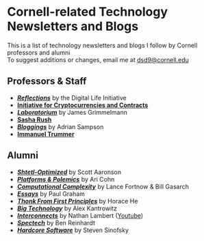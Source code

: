 # Cornell-related Technology Newsletters and Blogs

This is a list of technology newsletters and blogs I follow by Cornell professors and alumni<br>To suggest additions or changes, email me at [dsd9@cornell.edu](mailto:dsd9@cornell.edu)

## Professors & Staff
* [**_Reflections_**](https://www.dli.tech.cornell.edu/blog) by the Digital Life Initiative
* [**Initiative for Cryptocurrencies and Contracts**](https://www.youtube.com/@ic3initiativeforcryptocurr114)
* [**_Laboratorium_**](https://3d.laboratorium.net/) by James Grimmelmann
* [**Sasha Rush**](https://www.youtube.com/@srush_nlp)
* [**_Bloggings_**](https://www.cs.cornell.edu/~asampson/blog/) by Adrian Sampson
* [**Immanuel Trummer**](https://www.youtube.com/@immanueltrummer4111)


## Alumni
* [**_Shtetl-Optimized_**](https://scottaaronson.blog/) by Scott Aaronson
* [**_Platforms & Polemics_**](https://aricohn.substack.com/) by Ari Cohn
* [**_Computational Complexity_**](https://blog.computationalcomplexity.org/) by Lance Fortnow & Bill Gasarch
* [**_Essays_**](https://paulgraham.com/articles.html) by Paul Graham
* [**_Thonk From First Principles_**](https://www.thonking.ai/) by Horace He
* [**_Big Technology_**](https://www.bigtechnology.com/) by Alex Kantrowitz
* [**_Interconnects_**](https://www.interconnects.ai/) by Nathan Lambert ([Youtube](https://www.youtube.com/@natolambert))
* [**_Spectech_**](https://blog.spec.tech/) by Ben Reinhardt
* [**_Hardcore Software_**](https://hardcoresoftware.learningbyshipping.com/) by Steven Sinofsky

